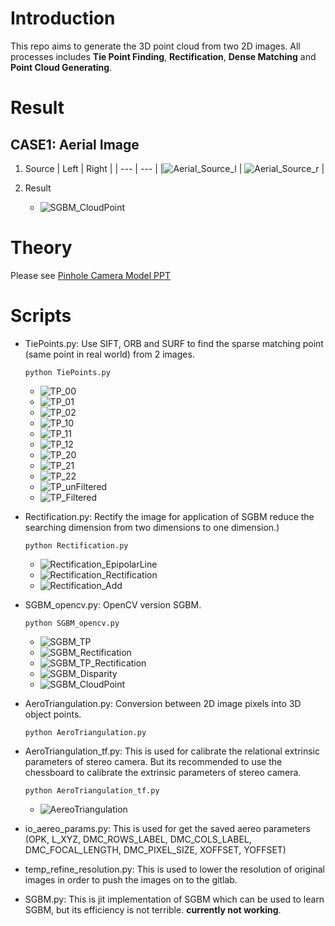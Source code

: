 # Introduction
This repo aims to generate the 3D point cloud from two 2D images. All processes includes **Tie Point Finding**, **Rectification**, **Dense Matching** and **Point Cloud Generating**.

# Result
## CASE1: Aerial Image
1. Source
    | Left | Right |
    | --- | --- | 
    |![Aerial_Source_l](static/Aerial_Source_l.jpg) | ![Aerial_Source_r](static/Aerial_Source_r.jpg) |

2. Result
    - ![SGBM_CloudPoint](static/SGBM_CloudPoint.png)

# Theory
Please see [Pinhole Camera Model PPT](https://docs.google.com/presentation/d/1d6rK1UMtkgI-SxBe5717WRXsQCkIL9Wc/edit?usp=sharing&ouid=110278970958064225979&rtpof=true&sd=true)

# Scripts
- TiePoints.py: Use SIFT, ORB and SURF to find the sparse matching point (same point in real world) from 2 images.
    ```
    python TiePoints.py
    ```
    - ![TP_00](static/TP_00.png)
    - ![TP_01](static/TP_01.png)
    - ![TP_02](static/TP_02.png)
    - ![TP_10](static/TP_10.png)
    - ![TP_11](static/TP_11.png)
    - ![TP_12](static/TP_12.png)
    - ![TP_20](static/TP_20.png)
    - ![TP_21](static/TP_21.png)
    - ![TP_22](static/TP_22.png)
    - ![TP_unFiltered](static/TP_unFiltered.png)
    - ![TP_Filtered](static/TP_Filtered.png)
    
- Rectification.py: Rectify the image for application of SGBM reduce the searching dimension from two dimensions to one dimension.)
    ```
    python Rectification.py
    ```
    - ![Rectification_EpipolarLine](static/Rectification_EpipolarLine.png)
    - ![Rectification_Rectification](static/Rectification_Rectification.png)
    - ![Rectification_Add](static/Rectification_Add.png)

- SGBM_opencv.py: OpenCV version SGBM.
    ```
    python SGBM_opencv.py
    ```
    - ![SGBM_TP](static/SGBM_TP.png)
    - ![SGBM_Rectification](static/SGBM_Rectification.png)
    - ![SGBM_TP_Rectification](static/SGBM_TP_Rectification.png)
    - ![SGBM_Disparity](static/SGBM_Disparity.png)
    - ![SGBM_CloudPoint](static/SGBM_CloudPoint.png)

- AeroTriangulation.py: Conversion between 2D image pixels into 3D object points.
    ```
    python AeroTriangulation.py
    ```

- AeroTriangulation_tf.py: This is used for calibrate the relational extrinsic parameters of stereo camera. But its recommended to use the chessboard to calibrate the extrinsic parameters of stereo camera.
    ```
    python AeroTriangulation_tf.py
    ```
    - ![AereoTriangulation](static/AereoTriangulation.png)

- io_aereo_params.py: This is used for get the saved aereo parameters (OPK, L_XYZ, DMC_ROWS_LABEL, DMC_COLS_LABEL, DMC_FOCAL_LENGTH, DMC_PIXEL_SIZE, XOFFSET, YOFFSET)

- temp_refine_resolution.py: This is used to lower the resolution of original images in order to push the images on to the gitlab.

- SGBM.py: This is jit implementation of SGBM which can be used to learn SGBM, but its efficiency is not terrible. **currently not working**.
